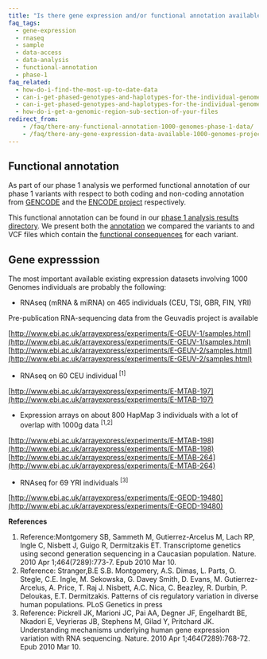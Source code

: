 ```yaml
---
title: "Is there gene expression and/or functional annotation available for the samples?"
faq_tags:
  - gene-expression
  - rnaseq
  - sample
  - data-access
  - data-analysis
  - functional-annotation
  - phase-1
faq_related:
  - how-do-i-find-the-most-up-to-date-data
  - can-i-get-phased-genotypes-and-haplotypes-for-the-individual-genomes
  - can-i-get-phased-genotypes-and-haplotypes-for-the-individual-genomes
  - how-do-i-get-a-genomic-region-sub-section-of-your-files
redirect_from:
    - /faq/there-any-functional-annotation-1000-genomes-phase-1-data/
    - /faq/there-any-gene-expression-data-available-1000-genomes-project-samples/
---
```


## Functional annotation

As part of our phase 1 analysis we performed functional annotation of our phase 1 variants with respect to both coding and non-coding annotation from [GENCODE](http://www.gencodegenes.org/) and the [ENCODE project](http://www.encodeproject.org/ENCODE/) respectively.

This functional annotation can be found in our [phase 1 analysis results directory](ftp://ftp.1000genomes.ebi.ac.uk/vol1/ftp/phase1/analysis_results/). We present both the [annotation](ftp://ftp.1000genomes.ebi.ac.uk/vol1/ftp/phase1/analysis_results/functional_annotation/annotation_sets/) we compared the variants to and VCF files which contain the [functional consequences](ftp://ftp.1000genomes.ebi.ac.uk/vol1/ftp/phase1/analysis_results/functional_annotation/annotated_vcfs/) for each variant.

## Gene expresssion

The most important available existing expression datasets involving 1000 Genomes individuals are probably the following:

* RNAseq (mRNA & miRNA) on 465 individuals (CEU, TSI, GBR, FIN, YRI)

Pre-publication RNA-sequencing data from the Geuvadis project is available

[http://www.ebi.ac.uk/arrayexpress/experiments/E-GEUV-1/samples.html](http://www.ebi.ac.uk/arrayexpress/experiments/E-GEUV-1/samples.html)  
[http://www.ebi.ac.uk/arrayexpress/experiments/E-GEUV-2/samples.html](http://www.ebi.ac.uk/arrayexpress/experiments/E-GEUV-2/samples.html)

* RNAseq on 60 CEU individual <sup>[1]</sup>

[http://www.ebi.ac.uk/arrayexpress/experiments/E-MTAB-197](http://www.ebi.ac.uk/arrayexpress/experiments/E-MTAB-197)

* Expression arrays on about 800 HapMap 3 individuals with a lot of overlap with 1000g data <sup>[1,2]</sup>

[http://www.ebi.ac.uk/arrayexpress/experiments/E-MTAB-198](http://www.ebi.ac.uk/arrayexpress/experiments/E-MTAB-198)  
[http://www.ebi.ac.uk/arrayexpress/experiments/E-MTAB-264](http://www.ebi.ac.uk/arrayexpress/experiments/E-MTAB-264)

* RNAseq for 69 YRI individuals <sup>[3]</sup>

[http://www.ebi.ac.uk/arrayexpress/experiments/E-GEOD-19480](http://www.ebi.ac.uk/arrayexpress/experiments/E-GEOD-19480)

**References**

1.  Reference:Montgomery SB, Sammeth M, Gutierrez-Arcelus M, Lach RP, Ingle C, Nisbett J, Guigo R, Dermitzakis ET. Transcriptome genetics using second generation sequencing in a Caucasian population. Nature. 2010 Apr 1;464(7289):773-7\. Epub 2010 Mar 10.
2.  Reference: Stranger,B.E S.B. Montgomery, A.S. Dimas, L. Parts, O. Stegle, C.E. Ingle, M. Sekowska, G. Davey Smith, D. Evans, M. Gutierrez-Arcelus, A. Price, T. Raj J. Nisbett, A.C. Nica, C. Beazley, R. Durbin, P. Deloukas, E.T. Dermitzakis. Patterns of cis regulatory variation in diverse human populations. PLoS Genetics in press
3.  Reference: Pickrell JK, Marioni JC, Pai AA, Degner JF, Engelhardt BE, Nkadori E, Veyrieras JB, Stephens M, Gilad Y, Pritchard JK. Understanding mechanisms underlying human gene expression variation with RNA sequencing. Nature. 2010 Apr 1;464(7289):768-72\. Epub 2010 Mar 10.

